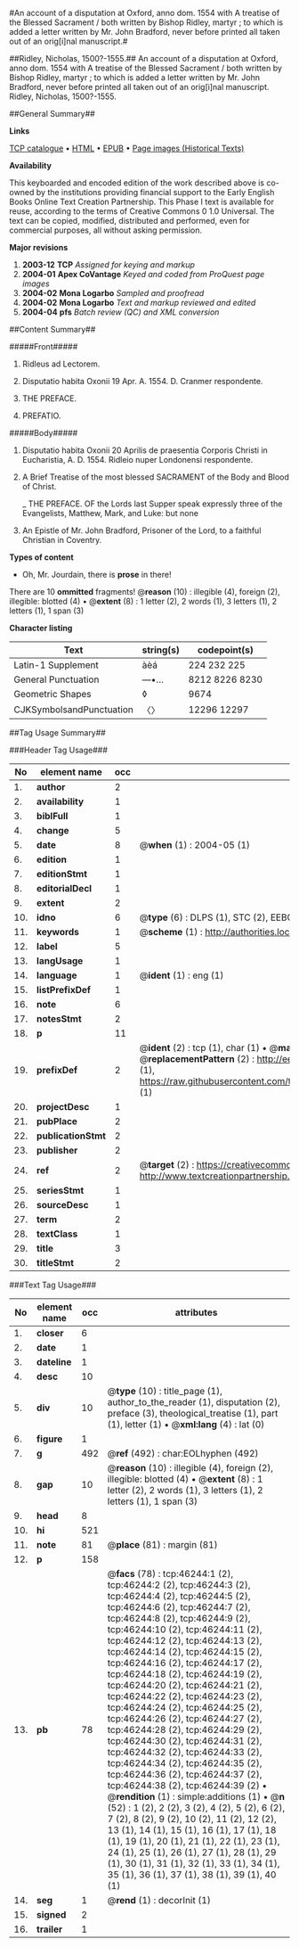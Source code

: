 #An account of a disputation at Oxford, anno dom. 1554 with A treatise of the Blessed Sacrament / both written by Bishop Ridley, martyr ; to which is added a letter written by Mr. John Bradford, never before printed all taken out of an orig[i]nal manuscript.#

##Ridley, Nicholas, 1500?-1555.##
An account of a disputation at Oxford, anno dom. 1554 with A treatise of the Blessed Sacrament / both written by Bishop Ridley, martyr ; to which is added a letter written by Mr. John Bradford, never before printed all taken out of an orig[i]nal manuscript.
Ridley, Nicholas, 1500?-1555.

##General Summary##

**Links**

[TCP catalogue](http://www.ota.ox.ac.uk/tcp/)  • 
[HTML](http://tei.it.ox.ac.uk/tcp/Texts-HTML/free/A57/A57276.html)  • 
[EPUB](http://tei.it.ox.ac.uk/tcp/Texts-EPUB/free/A57/A57276.epub) • 
[Page images (Historical Texts)](https://data.historicaltexts.jisc.ac.uk/view?pubId=eebo-11076252e&pageId=eebo-11076252e-46244-1)

**Availability**

This keyboarded and encoded edition of the
	       work described above is co-owned by the institutions
	       providing financial support to the Early English Books
	       Online Text Creation Partnership. This Phase I text is
	       available for reuse, according to the terms of Creative
	       Commons 0 1.0 Universal. The text can be copied,
	       modified, distributed and performed, even for
	       commercial purposes, all without asking permission.

**Major revisions**

1. __2003-12__ __TCP__ *Assigned for keying and markup*
1. __2004-01__ __Apex CoVantage__ *Keyed and coded from ProQuest page images*
1. __2004-02__ __Mona Logarbo__ *Sampled and proofread*
1. __2004-02__ __Mona Logarbo__ *Text and markup reviewed and edited*
1. __2004-04__ __pfs__ *Batch review (QC) and XML conversion*

##Content Summary##

#####Front#####

1. Ridleus ad Lectorem.

1. Disputatio habita Oxonii 19 Apr. A. 1554. D. Cranmer respondente.

1. THE PREFACE.

1. PREFATIO.

#####Body#####

1. Disputatio habita Oxonii 20 Aprilis de praesentia Corporis Christi in Eucharistia, A. D. 1554. Ridleio nuper Londonensi respondente.

1. A Brief Treatise of the most blessed SACRAMENT of the Body and Blood of Christ.

    _ THE PREFACE.
OF the Lords last Supper speak expressly three of the Evangelists, Matthew, Mark, and Luke: but none
1. An Epistle of Mr. John Bradford, Prisoner of the Lord, to a faithful Christian in Coventry.

**Types of content**

  * Oh, Mr. Jourdain, there is **prose** in there!

There are 10 **ommitted** fragments! 
 @__reason__ (10) : illegible (4), foreign (2), illegible: blotted (4)  •  @__extent__ (8) : 1 letter (2), 2 words (1), 3 letters (1), 2 letters (1), 1 span (3)

**Character listing**


|Text|string(s)|codepoint(s)|
|---|---|---|
|Latin-1 Supplement|àèá|224 232 225|
|General Punctuation|—•…|8212 8226 8230|
|Geometric Shapes|◊|9674|
|CJKSymbolsandPunctuation|〈〉|12296 12297|

##Tag Usage Summary##

###Header Tag Usage###

|No|element name|occ|attributes|
|---|---|---|---|
|1.|__author__|2||
|2.|__availability__|1||
|3.|__biblFull__|1||
|4.|__change__|5||
|5.|__date__|8| @__when__ (1) : 2004-05 (1)|
|6.|__edition__|1||
|7.|__editionStmt__|1||
|8.|__editorialDecl__|1||
|9.|__extent__|2||
|10.|__idno__|6| @__type__ (6) : DLPS (1), STC (2), EEBO-CITATION (1), OCLC (1), VID (1)|
|11.|__keywords__|1| @__scheme__ (1) : http://authorities.loc.gov/ (1)|
|12.|__label__|5||
|13.|__langUsage__|1||
|14.|__language__|1| @__ident__ (1) : eng (1)|
|15.|__listPrefixDef__|1||
|16.|__note__|6||
|17.|__notesStmt__|2||
|18.|__p__|11||
|19.|__prefixDef__|2| @__ident__ (2) : tcp (1), char (1)  •  @__matchPattern__ (2) : ([0-9\-]+):([0-9IVX]+) (1), (.+) (1)  •  @__replacementPattern__ (2) : http://eebo.chadwyck.com/downloadtiff?vid=$1&page=$2 (1), https://raw.githubusercontent.com/textcreationpartnership/Texts/master/tcpchars.xml#$1 (1)|
|20.|__projectDesc__|1||
|21.|__pubPlace__|2||
|22.|__publicationStmt__|2||
|23.|__publisher__|2||
|24.|__ref__|2| @__target__ (2) : https://creativecommons.org/publicdomain/zero/1.0/ (1), http://www.textcreationpartnership.org/docs/. (1)|
|25.|__seriesStmt__|1||
|26.|__sourceDesc__|1||
|27.|__term__|2||
|28.|__textClass__|1||
|29.|__title__|3||
|30.|__titleStmt__|2||


###Text Tag Usage###

|No|element name|occ|attributes|
|---|---|---|---|
|1.|__closer__|6||
|2.|__date__|1||
|3.|__dateline__|1||
|4.|__desc__|10||
|5.|__div__|10| @__type__ (10) : title_page (1), author_to_the_reader (1), disputation (2), preface (3), theological_treatise (1), part (1), letter (1)  •  @__xml:lang__ (4) : lat (0)|
|6.|__figure__|1||
|7.|__g__|492| @__ref__ (492) : char:EOLhyphen (492)|
|8.|__gap__|10| @__reason__ (10) : illegible (4), foreign (2), illegible: blotted (4)  •  @__extent__ (8) : 1 letter (2), 2 words (1), 3 letters (1), 2 letters (1), 1 span (3)|
|9.|__head__|8||
|10.|__hi__|521||
|11.|__note__|81| @__place__ (81) : margin (81)|
|12.|__p__|158||
|13.|__pb__|78| @__facs__ (78) : tcp:46244:1 (2), tcp:46244:2 (2), tcp:46244:3 (2), tcp:46244:4 (2), tcp:46244:5 (2), tcp:46244:6 (2), tcp:46244:7 (2), tcp:46244:8 (2), tcp:46244:9 (2), tcp:46244:10 (2), tcp:46244:11 (2), tcp:46244:12 (2), tcp:46244:13 (2), tcp:46244:14 (2), tcp:46244:15 (2), tcp:46244:16 (2), tcp:46244:17 (2), tcp:46244:18 (2), tcp:46244:19 (2), tcp:46244:20 (2), tcp:46244:21 (2), tcp:46244:22 (2), tcp:46244:23 (2), tcp:46244:24 (2), tcp:46244:25 (2), tcp:46244:26 (2), tcp:46244:27 (2), tcp:46244:28 (2), tcp:46244:29 (2), tcp:46244:30 (2), tcp:46244:31 (2), tcp:46244:32 (2), tcp:46244:33 (2), tcp:46244:34 (2), tcp:46244:35 (2), tcp:46244:36 (2), tcp:46244:37 (2), tcp:46244:38 (2), tcp:46244:39 (2)  •  @__rendition__ (1) : simple:additions (1)  •  @__n__ (52) : 1 (2), 2 (2), 3 (2), 4 (2), 5 (2), 6 (2), 7 (2), 8 (2), 9 (2), 10 (2), 11 (2), 12 (2), 13 (1), 14 (1), 15 (1), 16 (1), 17 (1), 18 (1), 19 (1), 20 (1), 21 (1), 22 (1), 23 (1), 24 (1), 25 (1), 26 (1), 27 (1), 28 (1), 29 (1), 30 (1), 31 (1), 32 (1), 33 (1), 34 (1), 35 (1), 36 (1), 37 (1), 38 (1), 39 (1), 40 (1)|
|14.|__seg__|1| @__rend__ (1) : decorInit (1)|
|15.|__signed__|2||
|16.|__trailer__|1||
